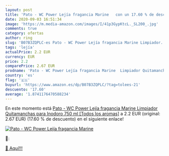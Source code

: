 ```yaml
---
layout: post
title: 'Pato - WC Power Lejía fragancia Marine   con un 17.60 % de descuento'
date: 2020-09-03 16:51:34
image: 'https://m.media-amazon.com/images/I/41p3GypKtcL._SL200_.jpg'
comments: true
category: ofertas
author: ring
slug: 'B07B3ZQPLC-es Pato - WC Power Lejía fragancia Marine Limpiador...'
tags: 'lejía'
actualPrice: 2.2 EUR
currency: EUR
price: 2.2
comparePrice: 2.67 EUR
prodname: 'Pato - WC Power Lejía fragancia Marine  Limpiador Quitamanchas para Inodoro  750 ml [Todos los aromas]'
country: 'es'
flag: '🇪🇸'
buyurl: 'https://www.amazon.es/dp/B07B3ZQPLC/?tag=tolees-21'
descuento: '17.60'
average: '1.8741176470588234'
---
```


En este momento está [Pato - WC Power Lejía fragancia Marine  Limpiador Quitamanchas para Inodoro  750 ml [Todos los aromas]](https://www.amazon.es/dp/B07B3ZQPLC/?tag=tolees-21) a 2.2 EUR (original: 2.67 EUR) (17.60 %  de descuento) en el siguiente enlace!

[![Pato - WC Power Lejía fragancia Marine  ](https://m.media-amazon.com/images/I/41p3GypKtcL._SL200_.jpg)](https://www.amazon.es/dp/B07B3ZQPLC/?tag=tolees-21)

🔎:


[🛒 Aquí!!!](https://www.amazon.es/dp/B07B3ZQPLC/?tag=tolees-21)

